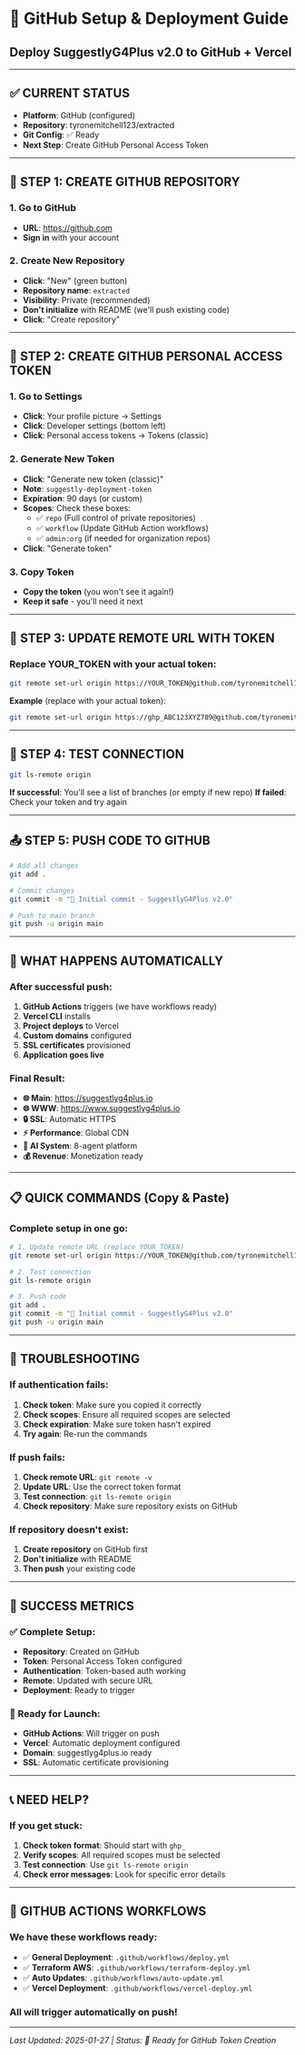 # 🚀 GitHub Setup & Deployment Guide
## Deploy SuggestlyG4Plus v2.0 to GitHub + Vercel

---

## ✅ **CURRENT STATUS**
- **Platform**: GitHub (configured)
- **Repository**: tyronemitchell123/extracted
- **Git Config**: ✅ Ready
- **Next Step**: Create GitHub Personal Access Token

---

## 🔧 **STEP 1: CREATE GITHUB REPOSITORY**

### **1. Go to GitHub**
- **URL**: https://github.com
- **Sign in** with your account

### **2. Create New Repository**
- **Click**: "New" (green button)
- **Repository name**: `extracted`
- **Visibility**: Private (recommended)
- **Don't initialize** with README (we'll push existing code)
- **Click**: "Create repository"

---

## 🔐 **STEP 2: CREATE GITHUB PERSONAL ACCESS TOKEN**

### **1. Go to Settings**
- **Click**: Your profile picture → Settings
- **Click**: Developer settings (bottom left)
- **Click**: Personal access tokens → Tokens (classic)

### **2. Generate New Token**
- **Click**: "Generate new token (classic)"
- **Note**: `suggestly-deployment-token`
- **Expiration**: 90 days (or custom)
- **Scopes**: Check these boxes:
  - ✅ `repo` (Full control of private repositories)
  - ✅ `workflow` (Update GitHub Action workflows)
  - ✅ `admin:org` (if needed for organization repos)
- **Click**: "Generate token"

### **3. Copy Token**
- **Copy the token** (you won't see it again!)
- **Keep it safe** - you'll need it next

---

## 🔄 **STEP 3: UPDATE REMOTE URL WITH TOKEN**

### **Replace YOUR_TOKEN with your actual token:**

```bash
git remote set-url origin https://YOUR_TOKEN@github.com/tyronemitchell123/extracted.git
```

**Example** (replace with your actual token):
```bash
git remote set-url origin https://ghp_ABC123XYZ789@github.com/tyronemitchell123/extracted.git
```

---

## 🔄 **STEP 4: TEST CONNECTION**

```bash
git ls-remote origin
```

**If successful**: You'll see a list of branches (or empty if new repo)
**If failed**: Check your token and try again

---

## 📤 **STEP 5: PUSH CODE TO GITHUB**

```bash
# Add all changes
git add .

# Commit changes
git commit -m "🚀 Initial commit - SuggestlyG4Plus v2.0"

# Push to main branch
git push -u origin main
```

---

## 🎯 **WHAT HAPPENS AUTOMATICALLY**

### **After successful push:**
1. **GitHub Actions** triggers (we have workflows ready)
2. **Vercel CLI** installs
3. **Project deploys** to Vercel
4. **Custom domains** configured
5. **SSL certificates** provisioned
6. **Application goes live**

### **Final Result:**
- **🌐 Main**: https://suggestlyg4plus.io
- **🌐 WWW**: https://www.suggestlyg4plus.io
- **🔒 SSL**: Automatic HTTPS
- **⚡ Performance**: Global CDN
- **🤖 AI System**: 8-agent platform
- **💰 Revenue**: Monetization ready

---

## 📋 **QUICK COMMANDS (Copy & Paste)**

### **Complete setup in one go:**
```bash
# 1. Update remote URL (replace YOUR_TOKEN)
git remote set-url origin https://YOUR_TOKEN@github.com/tyronemitchell123/extracted.git

# 2. Test connection
git ls-remote origin

# 3. Push code
git add .
git commit -m "🚀 Initial commit - SuggestlyG4Plus v2.0"
git push -u origin main
```

---

## 🚨 **TROUBLESHOOTING**

### **If authentication fails:**
1. **Check token**: Make sure you copied it correctly
2. **Check scopes**: Ensure all required scopes are selected
3. **Check expiration**: Make sure token hasn't expired
4. **Try again**: Re-run the commands

### **If push fails:**
1. **Check remote URL**: `git remote -v`
2. **Update URL**: Use the correct token format
3. **Test connection**: `git ls-remote origin`
4. **Check repository**: Make sure repository exists on GitHub

### **If repository doesn't exist:**
1. **Create repository** on GitHub first
2. **Don't initialize** with README
3. **Then push** your existing code

---

## 🎉 **SUCCESS METRICS**

### **✅ Complete Setup:**
- **Repository**: Created on GitHub
- **Token**: Personal Access Token configured
- **Authentication**: Token-based auth working
- **Remote**: Updated with secure URL
- **Deployment**: Ready to trigger

### **🚀 Ready for Launch:**
- **GitHub Actions**: Will trigger on push
- **Vercel**: Automatic deployment configured
- **Domain**: suggestlyg4plus.io ready
- **SSL**: Automatic certificate provisioning

---

## 📞 **NEED HELP?**

### **If you get stuck:**
1. **Check token format**: Should start with `ghp_`
2. **Verify scopes**: All required scopes must be selected
3. **Test connection**: Use `git ls-remote origin`
4. **Check error messages**: Look for specific error details

---

## 🎯 **GITHUB ACTIONS WORKFLOWS**

### **We have these workflows ready:**
- ✅ **General Deployment**: `.github/workflows/deploy.yml`
- ✅ **Terraform AWS**: `.github/workflows/terraform-deploy.yml`
- ✅ **Auto Updates**: `.github/workflows/auto-update.yml`
- ✅ **Vercel Deployment**: `.github/workflows/vercel-deploy.yml`

### **All will trigger automatically on push!**

---

*Last Updated: 2025-01-27 | Status: 🔐 Ready for GitHub Token Creation*

